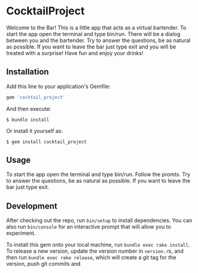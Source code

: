 # CocktailProject

Welcome to the Bar!
This is a little app that acts as a virtual bartender.
To start the app open the terminal and type bin/run.
There will be a dialog between you and the bartender.
Try to answer the questions, be as natural as possible.
If you want to leave the bar just type exit and you will be treated with a surprise!
Have fun and enjoy your drinks!

## Installation

Add this line to your application's Gemfile:

```ruby
gem 'cocktail_project'
```

And then execute:

    $ bundle install

Or install it yourself as:

    $ gem install cocktail_project

## Usage

To start the app open the terminal and type bin/run.
Follow the promts.
Try to answer the questions, be as natural as possible.
If you want to leave the bar just type exit.

## Development

After checking out the repo, run `bin/setup` to install dependencies. You can also run `bin/console` for an interactive prompt that will allow you to experiment.

To install this gem onto your local machine, run `bundle exec rake install`. To release a new version, update the version number in `version.rb`, and then run `bundle exec rake release`, which will create a git tag for the version, push git commits and
